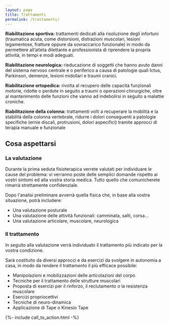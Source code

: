 ```yaml
---
layout: page
title: Trattamenti
permalink: /trattamenti/
---
```


**Riabilitazione sportiva:** trattamenti dedicati alla risoluzione degli infortuni (traumatica acuta, come distorsioni, distrazioni muscolari, lesioni legamentose, fratture oppure da sovraccarico funzionale) in modo da permettere all’atleta dilettante e professionista di riprendere la propria attività, in tempi e modi adeguati.

**Riabilitazione neurologica:** rieducazione di soggetti che hanno avuto danni del sistema nervoso centrale e o periferico a causa di patologie quali Ictus, Parkinson, demenze, lesioni midollari e traumi cranici.

**Riabilitazione ortopedica:** rivolta al recupero delle capacità funzionali motorie, ridotte o perdute in seguito a traumi o operazioni chirurgiche, oltre al mantenimento delle funzioni che vanno ad indebolirsi in seguito a malattie croniche.

**Riabilitazione della colonna:** trattamenti volti a recuperare la mobilità e la stabilità della colonna vertebrale, ridurre i dolori conseguenti a patologie specifiche (ernie discali, protrusioni, dolori aspecifici) tramite approcci di terapia manuale e funzionale


## Cosa aspettarsi

### La valutazione

Durante la prima seduta fisioterapica verrete valutati per individuare le cause del problema: vi verranno poste delle semplici domande rispetto ai vostri sintomi ed alla vostra storia medica. Tutto quello che comunicherete rimarrà strettamente confidenziale.

Dopo l'analisi preliminare avverrà quella fisica che, in base alla vostra situazione, potrà includere:

* Una valutazione posturale
* Una valutazione delle attività funzionali: camminata, salti, corsa...
* Una valutazione articolare, muscolare, neurologica

### Il trattamento

In seguito alla valutazione verrà individuato il trattamento più indicato per la vostra condizione.

Sarà costituito da diversi approcci e da esercizi da svolgere in autonomia a casa, in modo da rendere il trattamento il più efficace possibile:

* Manipolazioni e mobilizzazioni delle articolazioni del corpo
* Tecniche per il trattamento delle strutture muscolari
* Proposta di esercizi per il rinforzo, il reclutamento o la resistenza muscolare
* Esercizi propriocettivi
* Tecniche di neuro-dinamica
* Applicazione di Tape o Kinesio Tape




<div>
{%- include call_to_action.html -%}
</div>
